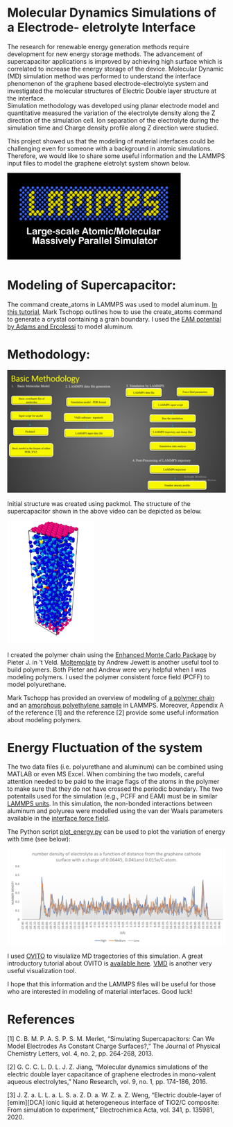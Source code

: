 # Molecular Dynamics Simulations of a Electrode- eletrolyte Interface

The research for renewable energy generation methods require development for new energy storage methods. The advancement of supercapacitor applications is improved by achieving high surface which is correlated to increase the energy storage of the device.
Molecular Dynamic (MD) simulation method was performed to understand the interface phenomenon of the graphene based electrode-electrolyte system and investigated the molecular structures of Electric Double layer structure at the interface.  
Simulation methodology was developed using planar electrode model and quantitative measured the variation of the electrolyte density along the Z direction of the simulation cell. Ion separation of the electrolyte during the simulation time and Charge density profile along Z direction were studied. 

 This project showed us that the modeling of material interfaces could be challenging even for someone with a background in atomic simulations. Therefore, we would like to share some useful information and the LAMMPS input files to model the graphene eletrolyt system shown below. 

<img src="assets/5f33f400-178d-11eb-948e-548b2e628b47.png" width="400">

 <!-- A movie of the simulation is [available here](https://youtu.be/Nx7B1W6U_m8). -->

# Modeling of Supercapacitor:
The command create_atoms in LAMMPS was used to model aluminum. [In this tutorial](https://github.com/mrkllntschpp/lammps-tutorials/blob/master/LAMMPS-Tutorials-03.ipynb), Mark Tschopp outlines how to use the create_atoms command to generate a crystal containing a grain boundary. 
I used the [EAM potential by Adams and Ercolessi](https://openkim.org/id/EAM_Dynamo_ErcolessiAdams_1994_Al__MO_123629422045_005) to model aluminum. 


# Methodology:
 <img src="assets/Picture1.jpg" width="600">

Initial structure was created using packmol. The structure of the supercapacitor  shown in the above video can be depicted as below.

 <img src="assets/Picture7.jpg" width="200">
 
I created the polymer chain using the [Enhanced Monte Carlo Package](http://montecarlo.sourceforge.net/emc/Welcome.html) by Pieter J. in ’t Veld.  [Moltemplate](https://www.moltemplate.org/) by Andrew Jewett is another useful tool to build polymers. Both Pieter and Andrew were very helpful when I was modeling polymers. I used the polymer consistent force field (PCFF) to model polyurethane.

Mark Tschopp has provided an overview of modeling of [a polymer chain](https://github.com/mrkllntschpp/lammps-tutorials/blob/master/LAMMPS-Tutorials-08.ipynb) and an [amorphous polyethylene sample](https://icme.hpc.msstate.edu/mediawiki/index.php/Deformation_of_Amorphous_Polyethylene) in LAMMPS. Moreover, Appendix A of the reference [1] and the reference [2] provide some useful information about modeling polymers. 


# Energy Fluctuation of the system
The two data files (i.e. polyurethane and aluminum) can be combined using MATLAB or even MS Excel. When combining the two models, careful attention needed to be paid to the image flags of the atoms in the polymer to make sure that they do not have crossed the periodic boundary. The two potentails used for the simulation (e.g., PCFF and EAM) must be in similar [LAMMPS units](https://lammps.sandia.gov/doc/units.html).
In this simulation, the non-bonded interactions between aluminum and polyurea were modelled using the van der Waals parameters available in the [interface force field](https://bionanostructures.com/interface-md/).


The Python script [plot_energy.py](plot_energy.py) can be used to plot the variation of energy with time (see below):

 <img src="assets/Numberdensity.jpg" width="600">

I used [OVITO](https://www.ovito.org/) to visulalize MD tragectories of this simulation. A great introductory tutorial about OVITO is [available here](https://youtu.be/z4rogk8pdt4). [VMD](https://www.ks.uiuc.edu/Research/vmd/vmd-1.9.3/) is another very useful visualization tool. 









I hope that this information and the LAMMPS files will be useful for those who are interested in modeling of material interfaces. Good luck!

# References
[1] 	C. B. M. P. A. S. P. S. M. Merlet, “Simulating Supercapacitors: Can We Model Electrodes As Constant Charge Surfaces?,” The Journal of Physical Chemistry Letters, vol. 4, no. 2, pp. 264-268, 2013. 

[2] 	G. C. C. L. D. L. J. Z. Jiang, “Molecular dynamics simulations of the electric double layer capacitance of graphene electrodes in mono-valent aqueous electrolytes,” Nano Research, vol. 9, no. 1, pp. 174-186, 2016. 

[3] 	J. Z. a. L. L. a. L. S. a. Z. D. a. W. Z. a. Z. Weng, “Electric double-layer of [emim][DCA] ionic liquid at heterogeneous interface of TiO2/C composite: From simulation to experiment,” Electrochimica Acta, vol. 341, p. 135981, 2020. 	

